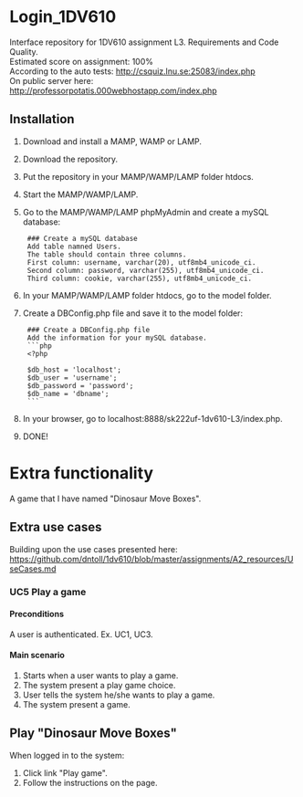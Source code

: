 # Login_1DV610
Interface repository for 1DV610 assignment L3. Requirements and Code Quality.  
Estimated score on assignment: 100%  
According to the auto tests: http://csquiz.lnu.se:25083/index.php  
On public server here: http://professorpotatis.000webhostapp.com/index.php

## Installation
1. Download and install a MAMP, WAMP or LAMP.
2. Download the repository.
3. Put the repository in your MAMP/WAMP/LAMP folder htdocs.
4. Start the MAMP/WAMP/LAMP.
5. Go to the MAMP/WAMP/LAMP phpMyAdmin and create a mySQL database:

        ### Create a mySQL database
        Add table namned Users.  
        The table should contain three columns.  
        First column: username, varchar(20), utf8mb4_unicode_ci.  
        Second column: password, varchar(255), utf8mb4_unicode_ci.  
        Third column: cookie, varchar(255), utf8mb4_unicode_ci.

6. In your MAMP/WAMP/LAMP folder htdocs, go to the model folder.
7. Create a DBConfig.php file and save it to the model folder:

        ### Create a DBConfig.php file
        Add the information for your mySQL database.  
        ```php
        <?php

        $db_host = 'localhost';
        $db_user = 'username';
        $db_password = 'password';
        $db_name = 'dbname';
        ```

8. In your browser, go to localhost:8888/sk222uf-1dv610-L3/index.php.
9. DONE!

# Extra functionality
A game that I have named "Dinosaur Move Boxes".

## Extra use cases
Building upon the use cases presented here: https://github.com/dntoll/1dv610/blob/master/assignments/A2_resources/UseCases.md

### UC5 Play a game
#### Preconditions
A user is authenticated. Ex. UC1, UC3.
#### Main scenario
1. Starts when a user wants to play a game.
2. The system present a play game choice.
3. User tells the system he/she wants to play a game.
4. The system present a game.

## Play "Dinosaur Move Boxes"
When logged in to the system:  
1. Click link "Play game".
2. Follow the instructions on the page.
